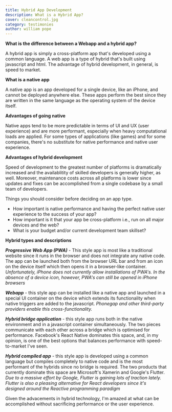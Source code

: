 ```yaml
---
title: Hybrid App Development
description: What is a Hybrid App?
cover: cleancontrol.jpg
category: testimonies
author: william pope
---
```


**What is the difference between a Webapp and a hybrid app?**

A hybrid app is simply a cross-platform app that's developed using a common language. A web app is a type of hybrid that's built using javascript and html. The advantage of hybrid development, in general, is speed to market.

**What is a native app**

A native app is an app developed for a single device, like an iPhone, and cannot be deployed anywhere else. These apps perform the best since they are written in the same language as the operating system of the device itself.

**Advantages of going native**

Native apps tend to be more predictable in terms of UI and UX (user experience) and are more performant, especially when heavy computational loads are applied. For some types of applications (like games) and for some companies, there's no substitute for native performance and native user experience. 

**Advantages of hybrid development**

Speed of development to the greatest number of platforms is dramatically increased and the availablitity of skilled developers is generally higher, as well. Moreover, maintenance costs across all platforms is lower since updates and fixes can be accomplished from a single codebase by a small team of developers.

Things you should consider before deciding on an app type.

<ul>
    <li>How important is native performance and having the perfect native user experience to the success of your app?</li>
    <li>How important is it that your app be cross-platform i.e., run on all major devices and the web? </li>
    <li>What is your budget and/or current development team skillset?</li>
</ul>

**Hybrid types and descriptions**

***Progressive Web App (PWA)*** - This style app is most like a traditional website since it runs in the browser and does not integrate any native code. The app can be launched both from the browser URL bar and from an icon on the device itself which then opens it in a browser-like container. <i>Unfortunately, iPhone does not currently allow installations of PWA's. In the absence of a device icon, however, PWA's can still be opened in iPhone browsers</i>

***Webapp*** - this style app can be installed like a native app and launched in a special UI container on the device which extends its functionality when native triggers are added to the javascript. <i>Phonegap and other third-party providers enable this cross-functionality.</i>

***Hybrid bridge application*** - this style app runs both in the native environment and in a javascript container simultaneously. The two pieces communicate with each other across a bridge which is optimised for performance. Facebook's React Native dominates this space, and, in my opinion, is one of the best options that balances performance with speed-to-market I've seen.

***Hybrid compiled app*** - this style app is developed using a common language but compiles completely to native code and is the most performant of the hybrids since no bridge is required. The two products that currently dominate this space are Microsoft's Xamerin and Google's Flutter. <i>Due to a massive effort by Google, Flutter is gaining lots of traction lately. Flutter is also a pleasing alternative for React developers since it's designed around the Reactive programming paradigm</i>

Given the advacements in hybrid technology, I'm amazed at what can be accomplished without sacrificing performance or the user experience.